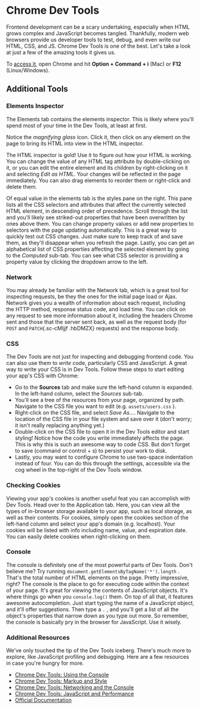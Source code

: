 # Chrome Dev Tools

Frontend development can be a scary undertaking, especially when HTML
grows complex and JavaScript becomes tangled. Thankfully, modern web
browsers provide us developer tools to test, debug, and even write our
HTML, CSS, and JS. Chrome Dev Tools is one of the best. Let's take a
look at just a few of the amazing tools it gives us.

To [access it](https://developer.chrome.com/devtools#access), open
Chrome and hit **Option + Command + i** (Mac) or **F12**
(Linux/Windows).

## Additional Tools

### Elements Inspector

The Elements tab contains the elements inspector. This is likely where
you'll spend most of your time in the Dev Tools, at least at first.

Notice the _magnifying glass_ icon. Click it, then click on any element
on the page to bring its HTML into view in the HTML inspector.

The HTML inspector is gold! Use it to figure out how your HTML is
working. You can change the value of any HTML tag attribute by
double-clicking on it, or you can edit the entire element and its
children by right-clicking on it and selecting _Edit as HTML_. Your
changes will be reflected in the page immediately. You can also drag
elements to reorder them or right-click and delete them.

Of equal value in the elements tab is the styles pane on the right. This
pane lists all the CSS selectors and attributes that affect the
currently selected HTML element, in descending order of precedence.
Scroll through the list and you'll likely see striked-out properties
that have been overwritten by ones above them. You can change property
values or add new properties to selectors with the page updating
automatically. This is a great way to quickly test out CSS changes. Just
make sure to keep track of and save them, as they'll disappear when you
refresh the page. Lastly, you can get an alphabetical list of CSS
properties affecting the selected element by going to the _Computed_
sub-tab. You can see what CSS selector is providing a property value by
clicking the dropdown arrow to the left.

### Network

You may already be familiar with the Network tab, which is a great tool
for inspecting requests, be they the ones for the initial page load or
Ajax. Network gives you a wealth of information about each request,
including the HTTP method, response status code, and load time. You can
click on any request to see more information about it, including the
headers Chrome sent and those that the server sent back, as well as the
request body (for `POST` and `PATCH`{.sc-cMljjf
.hbDMZX} requests) and the response body.

### CSS

The Dev Tools are not just for inspecting and debugging frontend code.
You can also use them to _write_ code, particularly CSS and JavaScript.
A great way to write your CSS is in Dev Tools. Follow these steps to
start editing your app's CSS with Chrome:

- Go to the **Sources** tab and make sure the left-hand column is
  expanded. In the left-hand column, select the _Sources_ sub-tab.
- You'll see a tree of the resources from your page, organized by
  path. Navigate to the CSS file you want to edit (e.g.
  `assets/users.css` ).
- Right-click on the CSS file, and select _Save As..._. Navigate to
  the location of the CSS file in your file system and save over it
  (don't worry; it isn't really replacing anything yet.)
- Double-click on the CSS file to open it in the Dev Tools editor and
  start styling! Notice how the code you write immediately affects the
  page. This is why this is such an awesome way to code CSS. But don't
  forget to save (command or control + s) to persist your work to
  disk.
- Lastly, you may want to configure Chrome to use two-space
  indentation instead of four. You can do this through the settings,
  accessible via the cog wheel in the top-right of the Dev Tools
  window.

### Checking Cookies

Viewing your app's cookies is another useful feat you can accomplish
with Dev Tools. Head over to the Application tab. Here, you can view all
the types of in-browser storage available to your app, such as local
storage, as well as their contents. For cookies, simply open the cookies
section of the left-hand column and select your app's domain (e.g.
localhost). Your cookies will be listed with info including name, value,
and expiration date. You can easily delete cookies when right-clicking
on them.

### Console

The console is definitely one of the most powerful parts of Dev Tools.
Don't believe me? Try running
`document.getElementsByTagName('*').length` . That's
the total number of HTML elements on the page. Pretty impressive, right?
The console is the place to go for executing code within the context of
your page. It's great for viewing the contents of JavaScript objects.
It's where things go when you `console.log()` them.
On top of all that, it features awesome autocompletion. Just start
typing the name of a JavaScript object, and it'll offer suggestions.
Then type a `.` , and you'll get a list of all the
object's properties that narrow down as you type out more. So remember,
the console is basically pry in the browser for JavaScript. Use it
wisely.

### Additional Resources

We've only touched the tip of the Dev Tools iceberg. There's much more
to explore, like JavaScript profiling and debugging. Here are a few
resources in case you're hungry for more.

- [Chrome Dev Tools: Using the
  Console](https://developers.google.com/web/tools/chrome-devtools/console/)
- [Chrome Dev Tools: Markup and
  Style](http://code.tutsplus.com/tutorials/chrome-dev-tools-markup-and-style--net-27149)
- [Chrome Dev Tools: Networking and the
  Console](http://code.tutsplus.com/tutorials/chrome-dev-tools-networking-and-the-console--net-28167)
- [Chrome Dev Tools: JavaScript and
  Performance](http://code.tutsplus.com/tutorials/chrome-dev-tools-javascript-and-performance--net-29671)
- [Official
  Documentation](https://developers.google.com/chrome-developer-tools/)
